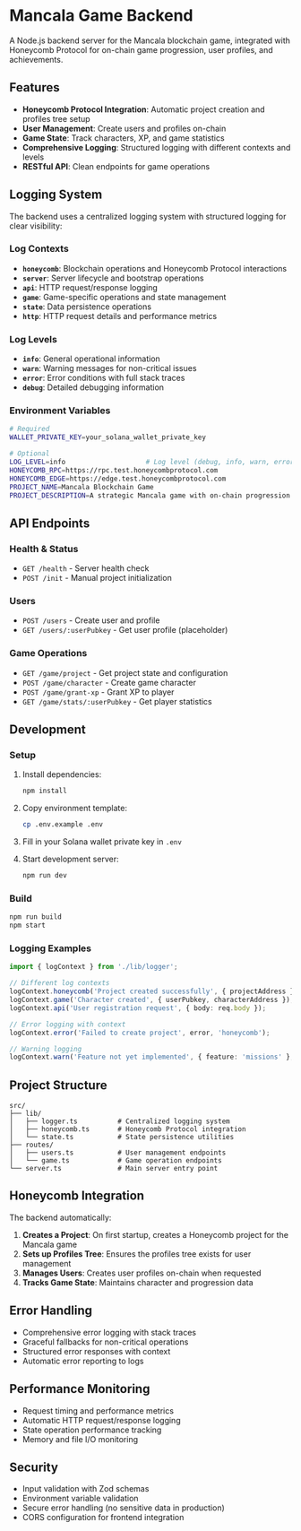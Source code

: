 # Mancala Game Backend

A Node.js backend server for the Mancala blockchain game, integrated with Honeycomb Protocol for on-chain game progression, user profiles, and achievements.

## Features

- **Honeycomb Protocol Integration**: Automatic project creation and profiles tree setup
- **User Management**: Create users and profiles on-chain
- **Game State**: Track characters, XP, and game statistics
- **Comprehensive Logging**: Structured logging with different contexts and levels
- **RESTful API**: Clean endpoints for game operations

## Logging System

The backend uses a centralized logging system with structured logging for clear visibility:

### Log Contexts

- **`honeycomb`**: Blockchain operations and Honeycomb Protocol interactions
- **`server`**: Server lifecycle and bootstrap operations
- **`api`**: HTTP request/response logging
- **`game`**: Game-specific operations and state management
- **`state`**: Data persistence operations
- **`http`**: HTTP request details and performance metrics

### Log Levels

- **`info`**: General operational information
- **`warn`**: Warning messages for non-critical issues
- **`error`**: Error conditions with full stack traces
- **`debug`**: Detailed debugging information

### Environment Variables

```bash
# Required
WALLET_PRIVATE_KEY=your_solana_wallet_private_key

# Optional
LOG_LEVEL=info                    # Log level (debug, info, warn, error)
HONEYCOMB_RPC=https://rpc.test.honeycombprotocol.com
HONEYCOMB_EDGE=https://edge.test.honeycombprotocol.com
PROJECT_NAME=Mancala Blockchain Game
PROJECT_DESCRIPTION=A strategic Mancala game with on-chain progression
```

## API Endpoints

### Health & Status
- `GET /health` - Server health check
- `POST /init` - Manual project initialization

### Users
- `POST /users` - Create user and profile
- `GET /users/:userPubkey` - Get user profile (placeholder)

### Game Operations
- `GET /game/project` - Get project state and configuration
- `POST /game/character` - Create game character
- `POST /game/grant-xp` - Grant XP to player
- `GET /game/stats/:userPubkey` - Get player statistics

## Development

### Setup

1. Install dependencies:
   ```bash
   npm install
   ```

2. Copy environment template:
   ```bash
   cp .env.example .env
   ```

3. Fill in your Solana wallet private key in `.env`

4. Start development server:
   ```bash
   npm run dev
   ```

### Build

```bash
npm run build
npm start
```

### Logging Examples

```typescript
import { logContext } from './lib/logger';

// Different log contexts
logContext.honeycomb('Project created successfully', { projectAddress });
logContext.game('Character created', { userPubkey, characterAddress });
logContext.api('User registration request', { body: req.body });

// Error logging with context
logContext.error('Failed to create project', error, 'honeycomb');

// Warning logging
logContext.warn('Feature not yet implemented', { feature: 'missions' }, 'game');
```

## Project Structure

```
src/
├── lib/
│   ├── logger.ts          # Centralized logging system
│   ├── honeycomb.ts       # Honeycomb Protocol integration
│   └── state.ts           # State persistence utilities
├── routes/
│   ├── users.ts           # User management endpoints
│   └── game.ts            # Game operation endpoints
└── server.ts              # Main server entry point
```

## Honeycomb Integration

The backend automatically:

1. **Creates a Project**: On first startup, creates a Honeycomb project for the Mancala game
2. **Sets up Profiles Tree**: Ensures the profiles tree exists for user management
3. **Manages Users**: Creates user profiles on-chain when requested
4. **Tracks Game State**: Maintains character and progression data

## Error Handling

- Comprehensive error logging with stack traces
- Graceful fallbacks for non-critical operations
- Structured error responses with context
- Automatic error reporting to logs

## Performance Monitoring

- Request timing and performance metrics
- Automatic HTTP request/response logging
- State operation performance tracking
- Memory and file I/O monitoring

## Security

- Input validation with Zod schemas
- Environment variable validation
- Secure error handling (no sensitive data in production)
- CORS configuration for frontend integration
